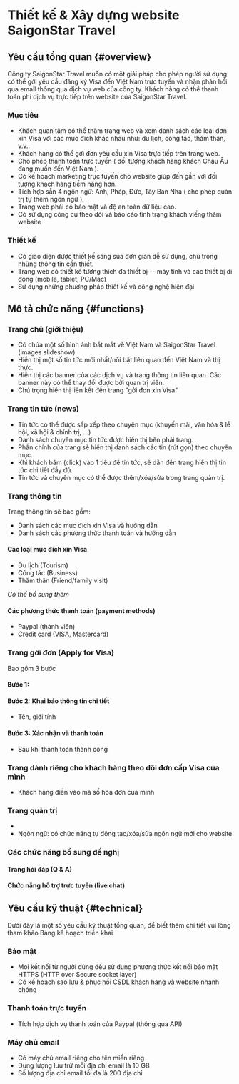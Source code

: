 # Thiết kế & Xây dựng website SaigonStar Travel

## Yêu cầu tổng quan {#overview}

Công ty SaigonStar Travel muốn có một giải pháp cho phép người sử dụng có thể gởi yêu cầu đăng ký Visa đến Việt Nam trực tuyến và nhận phản hồi qua email thông qua dịch vụ web của công ty. Khách hàng có thể thanh toán phí dịch vụ trực tiếp trên website của SaigonStar Travel.

### Mục tiêu

- Khách quan tâm có thể thăm trang web và xem danh sách các loại đơn xin Visa với các mục đích khác nhau như: du lịch, công tác, thăm thân, v.v..
- Khách hàng có thể gởi đơn yêu cầu xin Visa trực tiếp trên trang web.
- Cho phép thanh toán trực tuyến ( đối tượng khách hàng khách Châu Âu đang muốn đến Việt Nam ).
- Có kế hoạch marketing trực tuyến cho website giúp đến gần với đối tượng khách hàng tiềm năng hơn.
- Tích hợp sẵn 4 ngôn ngữ: Anh, Pháp, Đức, Tây Ban Nha ( cho phép quản trị tự thêm ngôn ngữ ).
- Trang web phải có bảo mật và độ an toàn dữ liệu cao.
- Có sử dụng công cụ theo dõi và báo cáo tình trạng khách viếng thăm website

### Thiết kế

- Có giao diện được thiết kế sáng sủa đơn giản dễ sử dụng, chú trọng những thông tin cần thiết.
- Trang web có thiết kế tương thích đa thiết bị -- máy tính và các thiết bị di động (mobile, tablet, PC/Mac)
- Sử dụng những phương pháp thiết kế và công nghệ hiện đại

## Mô tả chức năng {#functions}



### Trang chủ (giới thiệu)

- Có chứa một số hình ảnh bắt mắt về Việt Nam và SaigonStar Travel (images slideshow)
- Hiển thị một số tin tức mới nhất/nổi bật liên quan đến Việt Nam và thị thực.
- Hiển thị các banner của các dịch vụ và trang thông tin liên quan. Các banner này có thể thay đổi được bởi quan trị viên.
- Chú trọng hiển thị liên kết đến trang "gởi đơn xin Visa"

### Trang tin tức (news)

- Tin tức có thể được sắp xếp theo chuyên mục (khuyến mãi, văn hóa & lễ hội, xã hội & chính trị, ...)
- Danh sách chuyên mục tin tức được hiển thị bên phải trang.
- Phần chính của trang sẽ hiển thị danh sách các tin (rút gọn) theo chuyên mục.
- Khi khách bấm (click) vào 1 tiêu đề tin tức, sẽ dẫn đến trang hiển thị tin tức chi tiết đầy đủ.
- Tin tức và chuyên mục có thể được thêm/xóa/sửa trong trang quản trị.

### Trang thông tin

Trang thông tin sẽ bao gồm:

- Danh sách các mục đích xin Visa và hướng dẫn
- Danh sách các phương thức thanh toán và hướng dẫn

#### Các loại mục đích xin Visa

- Du lịch (Tourism)
- Công tác (Business)
- Thăm thân (Friend/family visit)

_Có thể bổ sung thêm_

#### Các phương thức thanh toán (payment methods)

- Paypal (thành viên)
- Credit card (VISA, Mastercard)

### Trang gởi đơn (Apply for Visa)

Bao gồm 3 bước

#### Bước 1: 

#### Bước 2: Khai báo thông tin chi tiết

- Tên, giới tính

#### Bước 3: Xác nhận và thanh toán

- Sau khi thanh toán thành công

### Trang dành riêng cho khách hàng theo dõi đơn cấp Visa của mình

- Khách hàng điền vào mã số hóa đơn của mình

### Trang quản trị

-
- Ngôn ngữ: có chức năng tự động tạo/xóa/sửa ngôn ngữ mới cho website

### Các chức năng bổ sung đề nghị

#### Trang hỏi đáp (Q & A)

#### Chức năng hỗ trợ trực tuyến (live chat)

## Yêu cầu kỹ thuật {#technical}

Dưới đây là một số yêu cầu kỹ thuật tổng quan, để biết thêm chi tiết vui lòng tham khảo Bảng kế hoạch triển khai

### Bảo mật

- Mọi kết nối từ người dùng đều sử dụng phương thức kết nối bảo mật HTTPS (HTTP over Secure socket layer)
- Có kế hoạch sao lưu & phục hồi CSDL khách hàng và website nhanh chóng

### Thanh toán trực tuyến

- Tích hợp dịch vụ thanh toán của Paypal (thông qua API)

### Máy chủ email

- Có máy chủ email riêng cho tên miền riêng
- Dung lượng lưu trữ mỗi địa chỉ email là 10 GB
- Số lượng địa chỉ email tối đa là 200 địa chỉ


